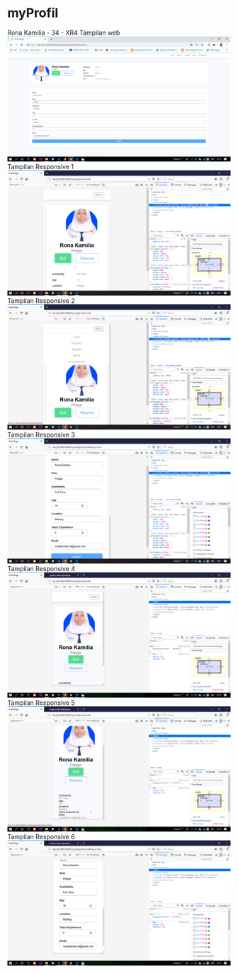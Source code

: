 # myProfil
Rona Kamilia - 34 - XR4
Tampilan web
![alt text](https://github.com/ronakamilia27rpl/myProfil/blob/master/web.png)
Tampilan Responsive 1
![alt text](https://github.com/ronakamilia27rpl/myProfil/blob/master/responsive%201.png)
Tampilan Responsive 2
![alt text](https://github.com/ronakamilia27rpl/myProfil/blob/master/responsive%202.png)
Tampilan Responsive 3
![alt text](https://github.com/ronakamilia27rpl/myProfil/blob/master/responsive%203.png)
Tampilan Responsive 4
![alt text](https://github.com/ronakamilia27rpl/myProfil/blob/master/responsive%204.png)
Tampilan Responsive 5
![alt text](https://github.com/ronakamilia27rpl/myProfil/blob/master/responsive%205.png)
Tampilan Responsive 6
![alt text](https://github.com/ronakamilia27rpl/myProfil/blob/master/responsive%206.png)
